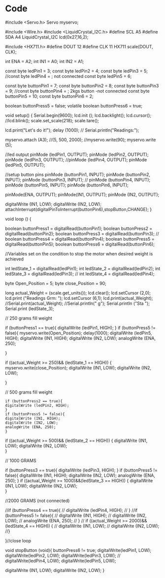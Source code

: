 # Code
#include <Servo.h>
Servo myservo;

#include <Wire.h>
#include <LiquidCrystal_I2C.h>
#define SCL A5
#define SDA A4
LiquidCrystal_I2C lcd(0x27,16,2);

#include <HX711.h>
#define DOUT  12
#define CLK  11
HX711 scale(DOUT, CLK); 



int ENA = A2;
int IN1 = A0;
int IN2 = A1;

const byte ledPin1 = 3;
const byte ledPin2 = 4;
const byte ledPin3 = 5;
//const byte ledPin4 = ; not connected
const byte ledPin5 = 6;

const byte buttonPin1 = 7;
const byte buttonPin2 = 8;
const byte buttonPin3 = 9;
//const byte buttonPin4 = ; 2kgs button -not connected
const byte buttonPin5 = 10;
const byte buttonPin6 = 2;

boolean buttonPress5 = false;
volatile boolean buttonPress6 = true;

void setup() {
  Serial.begin(9600);
  lcd.init ();
  lcd.backlight();
  lcd.cursor();
  //lcd.blink();
  scale.set_scale(218);
  scale.tare();
  
  lcd.print("Let's do it!");
  delay (1000);
 // Serial.println("Readings:");

 myservo.attach (A3); //(5, 500, 2000);
  //myservo.write(90);
  myservo.write (5);
  
//led output
  pinMode (ledPin1, OUTPUT);
  pinMode (ledPin2, OUTPUT);
  pinMode (ledPin3, OUTPUT);
  //pinMode (ledPin4, OUTPUT);
  pinMode (ledPin5, OUTPUT);
  
 //setup button pins 
  pinMode (buttonPin1, INPUT);
  pinMode (buttonPin2, INPUT);
  pinMode (buttonPin3, INPUT);
 // pinMode (buttonPin4, INPUT);
  pinMode (buttonPin5, INPUT);
  pinMode (buttonPin6, INPUT);
  
  pinMode(ENA, OUTPUT);
  pinMode(IN1, OUTPUT);
  pinMode (IN2, OUTPUT);
  
  digitalWrite (IN1, LOW);
  digitalWrite (IN2, LOW);
  attachInterrupt(digitalPinToInterrupt(buttonPin6),stopButton,CHANGE);
}

void loop () {
 
 boolean buttonPress1 = digitalRead(buttonPin1);
 boolean buttonPress2 = digitalRead(buttonPin2); 
 boolean buttonPress3 = digitalRead(buttonPin3);
// boolean buttonPress4 = digitalRead(buttonPin4);
 boolean buttonPress5 = digitalRead(buttonPin5);
 boolean buttonPress6 = digitalRead(buttonPin6);

//Variables set on the condition to stop the motor when desired weight is achieved

 int ledState_1 = digitalRead(ledPin1);
 int ledState_2 = digitalRead(ledPin2);
 int ledState_3 = digitalRead(ledPin3);
// int ledState_4 = digitalRead(ledPin4);

  byte Open_Position = 5;
  byte close_Position = 90;

 long actual_Weight = (scale.get_units());
 lcd.clear();
 lcd.setCursor (2,0);
 lcd.print ("Readings Grm: ");
 lcd.setCursor (6,1);
 lcd.print(actual_Weight);
 //Serial.print(actual_Weight);
 //Serial.println(" g");
 Serial.println ("Sta  ");
 Serial.print (ledState_3); 
 

// 250 grams fill weight

 if (buttonPress1 == true){
    digitalWrite (ledPin1, HIGH); 
 }
  if (buttonPress5 != false){
    myservo.write(Open_Position);
    delay(1000);
    digitalWrite (ledPin5, HIGH);
    digitalWrite (IN1, HIGH);
    digitalWrite (IN2, LOW);
    analogWrite (ENA, 250);
    
 }
 
 if ((actual_Weight >= 250)&& (ledState_1 == HIGH)) {
    myservo.write(close_Position);
    digitalWrite (IN1, LOW);
    digitalWrite (IN2, LOW);  
    
 }

// 500 grams fill weight

    if (buttonPress2 == true){
    digitalWrite (ledPin2, HIGH); 
    }
    if (buttonPress5 != false){
    digitalWrite (IN1, HIGH);
    digitalWrite (IN2, LOW);
    analogWrite (ENA, 250);
    }
   if ((actual_Weight >= 500)&& (ledState_2 == HIGH)) {
    digitalWrite (IN1, LOW);
    digitalWrite (IN2, LOW);   
 } 

 // 1000 GRAMS
 
 if (buttonPress3 == true){
    digitalWrite (ledPin3, HIGH); 
 }
if (buttonPress5 != false){
    digitalWrite (IN1, HIGH);
    digitalWrite (IN2, LOW);
    analogWrite (ENA, 250);
    }
 if ((actual_Weight >= 1000)&&(ledState_3 == HIGH)) {
    digitalWrite (IN1, LOW);
    digitalWrite (IN2, LOW);   
 } 

//2000 GRAMS (not connected)

//if (buttonPress4 == true){
   // digitalWrite (ledPin4, HIGH); 
// }
//if (buttonPress5 != false){
  //  digitalWrite (IN1, HIGH);
  //  digitalWrite (IN2, LOW);
//    analogWrite (ENA, 250);
  //  }
// if ((actual_Weight >= 2000)&& (ledState_4 == HIGH)) {
  //  digitalWrite (IN1, LOW);
  //  digitalWrite (IN2, LOW);   
 //}   

}//close loop

void stopButton (void){
  buttonPress6 != true;
  digitalWrite(ledPin1, LOW);
  digitalWrite(ledPin2, LOW);
  digitalWrite(ledPin3, LOW);
//  digitalWrite(ledPin4, LOW);
  digitalWrite(ledPin5, LOW);
  
  digitalWrite (IN1, LOW);
  digitalWrite (IN2, LOW);
  }
